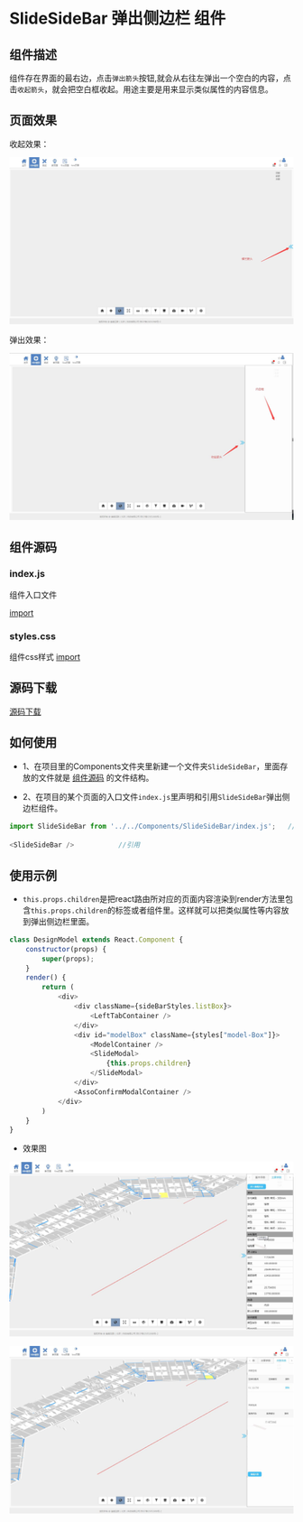 # SlideSideBar 弹出侧边栏 组件

## 组件描述
组件存在界面的最右边，点击`弹出箭头`按钮,就会从右往左弹出一个空白的内容，点击`收起箭头`，就会把空白框收起。用途主要是用来显示类似属性的内容信息。

## 页面效果
收起效果：

![](../../../images/sideBar/slideSideBar/slideSideBar1.jpg)

弹出效果：

![](../../../images/sideBar/slideSideBar/slideSideBar2.jpg)

## 组件源码
### index.js
组件入口文件

[import](./code/index.js)

### styles.css
组件css样式 
[import](./code/styles.css)

## 源码下载

<a href="./code/SlideSideBar.zip?_blank" title="下载 SlideSideBar 组件" target="_blank">源码下载</a>


## 如何使用
* 1、在项目里的Components文件夹里新建一个文件夹`SlideSideBar`，里面存放的文件就是 [组件源码](#组件源码)   的文件结构。

* 2、在项目的某个页面的入口文件`index.js`里声明和引用`SlideSideBar`弹出侧边栏组件。

```js
import SlideSideBar from '../../Components/SlideSideBar/index.js';   //声明，路径要填写正确  

<SlideSideBar />           //引用

```

## 使用示例

* `this.props.children`是把react路由所对应的页面内容渲染到render方法里包含`this.props.children`的标签或者组件里。这样就可以把类似属性等内容放到弹出侧边栏里面。

```js
class DesignModel extends React.Component {
    constructor(props) {
        super(props);
    }
    render() {
        return (
            <div>
                <div className={sideBarStyles.listBox}>
                    <LeftTabContainer />
                </div>
                <div id="modelBox" className={styles["model-Box"]}>
                    <ModelContainer />
                    <SlideModal>
                        {this.props.children}
                    </SlideModal>
                </div>
                <AssoConfirmModalContainer />
            </div>
        )
    }
}
```

* 效果图

![](../../../images/sideBar/slideSideBar/slideSideBar3.jpg)

![](../../../images/sideBar/slideSideBar/slideSideBar4.jpg)


